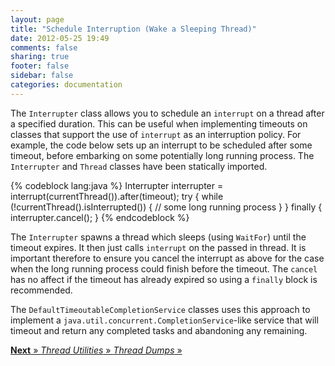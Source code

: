 ```yaml
---
layout: page
title: "Schedule Interruption (Wake a Sleeping Thread)"
date: 2012-05-25 19:49
comments: false
sharing: true
footer: false
sidebar: false
categories: documentation
---
```


The `Interrupter` class allows you to schedule an `interrupt` on a thread after a specified duration. This can be useful when implementing timeouts on classes that support the use of `interrupt` as an interruption policy. For example, the code below sets up an interrupt to be scheduled after some timeout, before embarking on some potentially long running process. The `Interrupter` and `Thread` classes have been statically imported.


{% codeblock lang:java %}
Interrupter interrupter = interrupt(currentThread()).after(timeout);
try {
    while (!currentThread().isInterrupted()) {
        // some long running process
    }
} finally {
    interrupter.cancel();
}
{% endcodeblock %}

The `Interrupter` spawns a thread which sleeps (using `WaitFor`) until the timeout expires. It then just calls `interrupt` on the passed in thread. It is important therefore to ensure you cancel the interrupt as above for the case when the long running process could finish before the timeout. The `cancel` has no affect if the timeout has already expired so using a `finally` block is recommended.

The `DefaultTimeoutableCompletionService` classes uses this approach to implement a `java.util.concurrent.CompletionService`-like service that will timeout and return any completed tasks and abandoning any remaining.


[**Next** &raquo; *Thread Utilities* &raquo; *Thread Dumps* &raquo;](/documentation/threading/dumps)
